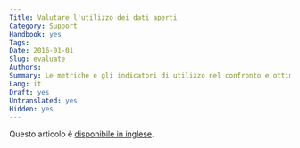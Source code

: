 ```yaml
---
Title: Valutare l'utilizzo dei dati aperti
Category: Support
Handbook: yes
Tags:
Date: 2016-01-01
Slug: evaluate
Authors:
Summary: Le metriche e gli indicatori di utilizzo nel confronto e ottimizzazione dell'interesse e dell'adozione degli OGD.
Lang: it
Draft: yes
Untranslated: yes
Hidden: yes
---
```


Questo articolo è [disponibile in inglese](/en/support/evaluate).
